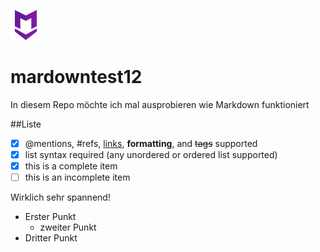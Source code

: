 ![alt text](https://github.com/adam-p/markdown-here/raw/master/src/common/images/icon48.png "Logo Title Text 1")

# mardowntest12
In diesem Repo möchte ich mal ausprobieren wie Markdown funktioniert

##Liste


- [x] @mentions, #refs, [links](), **formatting**, and <del>tags</del> supported
- [x] list syntax required (any unordered or ordered list supported)
- [x] this is a complete item
- [ ] this is an incomplete item

Wirklich sehr spannend!

* Erster Punkt
    * zweiter Punkt
* Dritter Punkt

